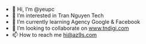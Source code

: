 - 👋 Hi, I’m @yeupc
- 👀 I’m interested in Tran Nguyen Tech
- 🌱 I’m currently learning Agency Google & Facebook
- 💞️ I’m looking to collaborate on www.tndigi.com
- 📫 How to reach me hi@az9s.com

<!---
yeupc/yeupc is a ✨ special ✨ repository because its `README.md` (this file) appears on your GitHub profile.
You can click the Preview link to take a look at your changes.
--->
